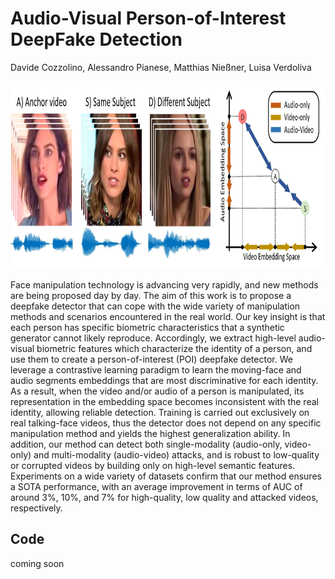 # Audio-Visual Person-of-Interest DeepFake Detection
Davide Cozzolino, Alessandro Pianese, Matthias Nie&szlig;ner, Luisa Verdoliva
<p align="center"> <img height="300" src="header.jpg"> </p>

Face manipulation technology is advancing very rapidly, and new methods are being proposed day by day. The aim of this work is to propose a deepfake detector that can cope with the wide variety of manipulation methods and scenarios encountered in the real world. Our key insight is that each person has specific biometric characteristics that a synthetic generator cannot likely reproduce. Accordingly, we extract high-level audio-visual biometric features which characterize the identity of a person, and use them to create a person-of-interest (POI) deepfake detector. We leverage a contrastive learning paradigm to learn the moving-face and audio segments embeddings that are most discriminative for each identity. As a result, when the video and/or audio of a person is manipulated, its representation in the embedding space becomes inconsistent with the real identity, allowing reliable detection. Training is carried out exclusively on real talking-face videos, thus the detector does not depend on any specific manipulation method and yields the highest generalization ability. In addition, our method can detect both single-modality (audio-only, video-only) and multi-modality (audio-video) attacks, and is robust to low-quality or corrupted videos by building only on high-level semantic features. Experiments on a wide variety of datasets confirm that our method ensures a SOTA performance, with an average improvement in terms of AUC of around 3%, 10%, and 7% for high-quality, low quality and attacked videos, respectively.

## Code
coming soon
